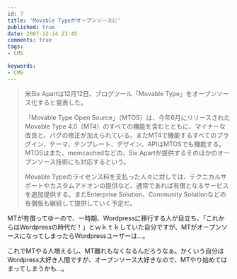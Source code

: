 ```yaml
---
id: 7
title: 'Movable Typeがオープンソースに'
published: true
date: 2007-12-14 23:45
comments: true
tags:
- CMS

keywords:
- CMS
---
```

<blockquote> 米Six Apartは12月12日、ブログツール「Movable Type」をオープンソース化すると発表した。

「Movable Type Open Source」（MTOS）は、今年6月にリリースされたMovable Type 4.0（MT4）のすべての機能を含むとともに、マイナーな改良と、バグの修正が加えられている。またMT4で機能するすべてのプラグイン、テーマ、テンプレート、デザイン、APIはMTOSでも機能する。MTOSはまた、memcachedなどの、Six Apartが提供するそのほかのオープンソース技術にも対応するという。

Movable Typeのライセンス料を支払った人々に対しては、テクニカルサポートやカスタムアドオンの提供など、通常であれば有償となるサービスを追加提供する。またEnterprise Solution、Community Solutionなどの有償版も継続して提供していく予定だ。</blockquote>
MTが有償ってゆーので、一時期、Wordpressに移行する人が目立ち、「これからはWordpressの時代だ！」とｗｋｔｋしていた自分ですが、MTがオープンソースになってしまったらWordpressユーザーは…。

これでMTやる人増えるし、MT離れもなくなるんだろうなぁ。かくいう自分はWordpress大好き人間ですが、オープンソース大好きなので、MTやり始めてはまってしまうかも…。
